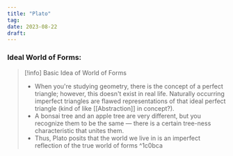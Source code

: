 ```yaml
---
title: "Plato"
tag:
date: 2023-08-22
draft:
---
```


### Ideal World of Forms:

>[!info] Basic Idea of World of Forms
>- When you're studying geometry, there is the concept of a perfect triangle; however, this doesn't exist in real life. Naturally occurring imperfect triangles are flawed representations of that ideal perfect triangle (kind of like [[Abstraction]] in concept?). 
>- A bonsai tree and an apple tree are very different, but you recognize them to be the same — there is a certain tree-ness characteristic that unites them.
>- Thus, Plato posits that the world we live in is an imperfect reflection of the true world of forms
>^1c0bca
